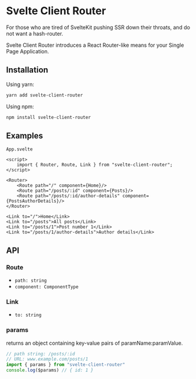 # Svelte Client Router
For those who are tired of SvelteKit pushing SSR down their throats, 
and do not want a hash-router.

Svelte Client Router introduces a React Router-like means
for your Single Page Application.

## Installation
Using yarn:
```bash
yarn add svelte-client-router
```

Using npm:
```bash
npm install svelte-client-router
```

## Examples
`App.svelte`
```svelte
<script>
    import { Router, Route, Link } from "svelte-client-router";
</script>

<Router>
    <Route path="/" component={Home}/>
    <Route path="/posts/:id" component={Posts}/>
    <Route path="/posts/:id/author-details" component={PostsAuthorDetails}/> 
</Router>

<Link to="/">Home</Link>
<Link to="/posts">All posts</Link>
<Link to="/posts/1">Post number 1</Link>
<Link to="/posts/1/author-details">Author details</Link>
```

## API
### Route
* `path: string`
* `component: ComponentType`

### Link
* `to: string`

### params
returns an object containing key-value pairs of paramName:paramValue.
```js
// path string: /posts/:id
// URL: www.example.com/posts/1
import { params } from "svelte-client-router"
console.log($params) // { id: 1 }
```
